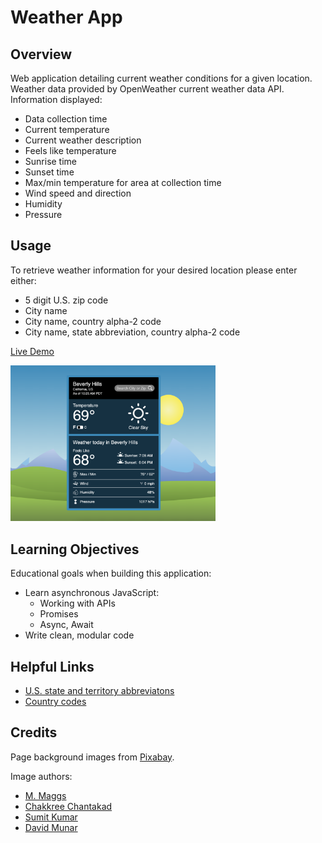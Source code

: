 # Weather App

## Overview

Web application detailing current weather conditions for a given location. Weather data provided by OpenWeather current weather data API. Information displayed:

- Data collection time
- Current temperature
- Current weather description
- Feels like temperature
- Sunrise time
- Sunset time
- Max/min temperature for area at collection time
- Wind speed and direction
- Humidity
- Pressure

## Usage

To retrieve weather information for your desired location please enter either:

- 5 digit U.S. zip code
- City name
- City name, country alpha-2 code
- City name, state abbreviation, country alpha-2 code

[Live Demo](https://dukdukg00se.github.io/weather-app/)

<img src="./src/assets/images/screenshot/weather-ui.png" width="65%">

## Learning Objectives

Educational goals when building this application:

- Learn asynchronous JavaScript:
  - Working with APIs
  - Promises
  - Async, Await
- Write clean, modular code

## Helpful Links

- [U.S. state and territory abbreviatons](https://www.faa.gov/air_traffic/publications/atpubs/cnt_html/appendix_a.html)
- [Country codes](https://www.nationsonline.org/oneworld/country_code_list.htm)

## Credits

Page background images from [Pixabay](https://pixabay.com/).

Image authors:

- [M. Maggs](https://pixabay.com/users/wild0ne-920941/?utm_source=link-attribution&utm_medium=referral&utm_campaign=image&utm_content=1844227)
- [Chakkree Chantakad](https://pixabay.com/users/chakkree_chantakad-15107399/?utm_source=link-attribution&utm_medium=referral&utm_campaign=image&utm_content=4821585)
- [Sumit Kumar](https://pixabay.com/users/kinggodarts-20322799/?utm_source=link-attribution&utm_medium=referral&utm_campaign=image&utm_content=6590863)
- [David Munar](https://pixabay.com/users/jdmjallart-13316089/?utm_source=link-attribution&utm_medium=referral&utm_campaign=image&utm_content=6641490)
